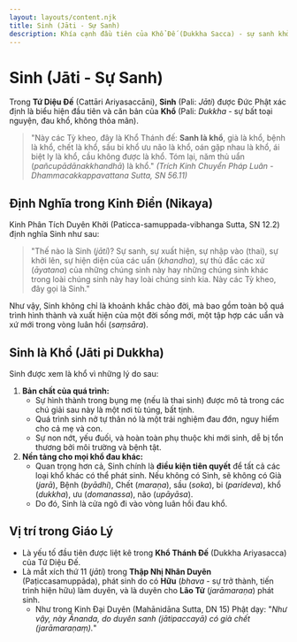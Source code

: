 ```yaml
---
layout: layouts/content.njk
title: Sinh (Jāti - Sự Sanh)
description: Khía cạnh đầu tiên của Khổ Đế (Dukkha Sacca) - sự sanh khởi là khổ.
---
```


# Sinh (Jāti - Sự Sanh)

Trong **Tứ Diệu Đế** (Cattāri Ariyasaccāni), **Sinh** (Pali: _Jāti_) được Đức Phật xác định là biểu hiện đầu tiên và căn bản của **Khổ** (Pali: _Dukkha_ - sự bất toại nguyện, đau khổ, không thỏa mãn).

> "Này các Tỳ kheo, đây là Khổ Thánh đế: **Sanh là khổ**, già là khổ, bệnh là khổ, chết là khổ, sầu bi khổ ưu não là khổ, oán gặp nhau là khổ, ái biệt ly là khổ, cầu không được là khổ. Tóm lại, năm thủ uẩn (_pañcupādānakkhandhā_) là khổ." 
> *(Trích Kinh Chuyển Pháp Luân - Dhammacakkappavattana Sutta, SN 56.11)*

## Định Nghĩa trong Kinh Điển (Nikaya)

Kinh Phân Tích Duyên Khởi (Paticca-samuppada-vibhanga Sutta, SN 12.2) định nghĩa Sinh như sau:

> "Thế nào là Sinh (_jāti_)? Sự sanh, sự xuất hiện, sự nhập vào (thai), sự khởi lên, sự hiện diện của các uẩn (_khandha_), sự thủ đắc các xứ (_āyatana_) của những chúng sinh này hay những chúng sinh khác trong loài chúng sinh này hay loài chúng sinh kia. Này các Tỳ kheo, đây gọi là Sinh."

Như vậy, Sinh không chỉ là khoảnh khắc chào đời, mà bao gồm toàn bộ quá trình hình thành và xuất hiện của một đời sống mới, một tập hợp các uẩn và xứ mới trong vòng luân hồi (_saṃsāra_).

## Sinh là Khổ (Jāti pi Dukkha)

Sinh được xem là khổ vì những lý do sau:

1.  **Bản chất của quá trình:**
    *   Sự hình thành trong bụng mẹ (nếu là thai sinh) được mô tả trong các chú giải sau này là một nơi tù túng, bất tịnh.
    *   Quá trình sinh nở tự thân nó là một trải nghiệm đau đớn, nguy hiểm cho cả mẹ và con.
    *   Sự non nớt, yếu đuối, và hoàn toàn phụ thuộc khi mới sinh, dễ bị tổn thương bởi môi trường và bệnh tật.
2.  **Nền tảng cho mọi khổ đau khác:**
    *   Quan trọng hơn cả, Sinh chính là **điều kiện tiên quyết** để tất cả các loại khổ khác có thể phát sinh. Nếu không có Sinh, sẽ không có Già (_jarā_), Bệnh (_byādhi_), Chết (_maraṇa_), sầu (_soka_), bi (_parideva_), khổ (_dukkha_), ưu (_domanassa_), não (_upāyāsa_).
    *   Do đó, Sinh là cửa ngõ đi vào vòng luân hồi đau khổ.

## Vị trí trong Giáo Lý

*   Là yếu tố đầu tiên được liệt kê trong **Khổ Thánh Đế** (Dukkha Ariyasacca) của Tứ Diệu Đế.
*   Là mắt xích thứ 11 (_jāti_) trong **Thập Nhị Nhân Duyên** (Paṭiccasamuppāda), phát sinh do có **Hữu** (_bhava_ - sự trở thành, tiến trình hiện hữu) làm duyên, và là duyên cho **Lão Tử** (_jarāmaraṇa_) phát sinh.
    *   Như trong Kinh Đại Duyên (Mahānidāna Sutta, DN 15) Phật dạy: "_Như vậy, này Ānanda, do duyên sanh (_jātipaccayā_) có già chết (_jarāmaraṇaṃ_)._"